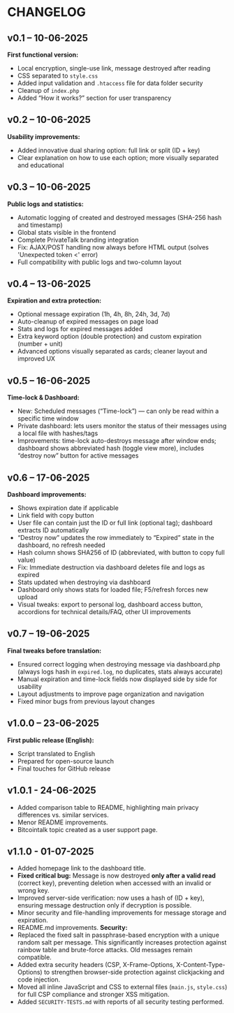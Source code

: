 # CHANGELOG

## v0.1 – 10-06-2025
**First functional version:**  
- Local encryption, single-use link, message destroyed after reading  
- CSS separated to `style.css`  
- Added input validation and `.htaccess` file for data folder security  
- Cleanup of `index.php`  
- Added “How it works?” section for user transparency

## v0.2 – 10-06-2025
**Usability improvements:**  
- Added innovative dual sharing option: full link or split (ID + key)  
- Clear explanation on how to use each option; more visually separated and educational

## v0.3 – 10-06-2025
**Public logs and statistics:**  
- Automatic logging of created and destroyed messages (SHA-256 hash and timestamp)  
- Global stats visible in the frontend  
- Complete PrivateTalk branding integration  
- Fix: AJAX/POST handling now always before HTML output (solves 'Unexpected token <' error)  
- Full compatibility with public logs and two-column layout

## v0.4 – 13-06-2025
**Expiration and extra protection:**  
- Optional message expiration (1h, 4h, 8h, 24h, 3d, 7d)  
- Auto-cleanup of expired messages on page load  
- Stats and logs for expired messages added  
- Extra keyword option (double protection) and custom expiration (number + unit)  
- Advanced options visually separated as cards; cleaner layout and improved UX

## v0.5 – 16-06-2025
**Time-lock & Dashboard:**  
- New: Scheduled messages (“Time-lock”) — can only be read within a specific time window  
- Private dashboard: lets users monitor the status of their messages using a local file with hashes/tags  
- Improvements: time-lock auto-destroys message after window ends; dashboard shows abbreviated hash (toggle view more), includes “destroy now” button for active messages

## v0.6 – 17-06-2025
**Dashboard improvements:**  
- Shows expiration date if applicable  
- Link field with copy button  
- User file can contain just the ID or full link (optional tag); dashboard extracts ID automatically  
- “Destroy now” updates the row immediately to “Expired” state in the dashboard, no refresh needed  
- Hash column shows SHA256 of ID (abbreviated, with button to copy full value)  
- Fix: Immediate destruction via dashboard deletes file and logs as expired  
- Stats updated when destroying via dashboard  
- Dashboard only shows stats for loaded file; F5/refresh forces new upload  
- Visual tweaks: export to personal log, dashboard access button, accordions for technical details/FAQ, other UI improvements

## v0.7 – 19-06-2025
**Final tweaks before translation:**  
- Ensured correct logging when destroying message via dashboard.php (always logs hash in `expired.log`, no duplicates, stats always accurate)  
- Manual expiration and time-lock fields now displayed side by side for usability  
- Layout adjustments to improve page organization and navigation  
- Fixed minor bugs from previous layout changes

## v1.0.0 – 23-06-2025
**First public release (English):**  
- Script translated to English  
- Prepared for open-source launch  
- Final touches for GitHub release

## v1.0.1 - 24-06-2025
- Added comparison table to README, highlighting main privacy differences vs. similar services.
- Menor README improvements.
- Bitcointalk topic created as a user support page.

## v1.1.0 - 01-07-2025
- Added homepage link to the dashboard title.
- **Fixed critical bug:** Message is now destroyed **only after a valid read** (correct key), preventing deletion when accessed with an invalid or wrong key.
- Improved server-side verification: now uses a hash of (ID + key), ensuring message destruction only if decryption is possible.
- Minor security and file-handling improvements for message storage and expiration.
- README.md improvements.
**Security:**  
- Replaced the fixed salt in passphrase-based encryption with a unique random salt per message. This significantly increases protection against rainbow table and brute-force attacks. Old messages remain compatible.
- Added extra security headers (CSP, X-Frame-Options, X-Content-Type-Options) to strengthen browser-side protection against clickjacking and code injection.
- Moved all inline JavaScript and CSS to external files (`main.js`, `style.css`) for full CSP compliance and stronger XSS mitigation.
- Added `SECURITY-TESTS.md` with reports of all security testing performed.

